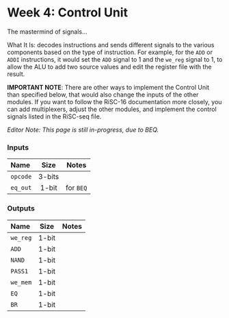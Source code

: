 # Week 4: Control Unit

The mastermind of signals...

What It Is: decodes instructions and sends different signals to the various components based on the type of instruction. For example, for the `ADD` or `ADDI` instructions, it would set the `ADD` signal to 1 and the `we_reg` signal to 1, to allow the ALU to add two source values and edit the register file with the result.

**IMPORTANT NOTE**: There are other ways to implement the Control Unit than specified below, that would also change the inputs of the other modules. If you want to follow the RiSC-16 documentation more closely, you can add multiplexers, adjust the other modules, and implement the control signals listed in the RiSC-seq file.

*Editor Note: This page is still in-progress, due to BEQ.*

### Inputs

|Name|Size|Notes
|:---|:---:|:---:
|`opcode`|3-bits|
|`eq_out`|1-bit|for `BEQ`


### Outputs

|Name|Size|Notes
|:---|:---:|:---:
|`we_reg`|1-bit|
|`ADD`|1-bit|
|`NAND`|1-bit
|`PASS1`|1-bit
|`we_mem`|1-bit
|`EQ`|1-bit
|`BR`|1-bit

